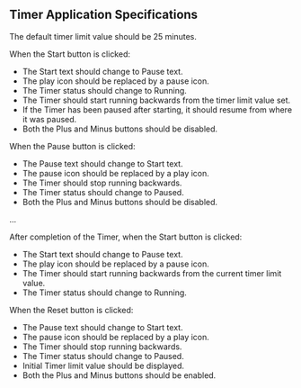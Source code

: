 ## Timer Application Specifications

The default timer limit value should be 25 minutes.

When the Start button is clicked:
- The Start text should change to Pause text.
- The play icon should be replaced by a pause icon.
- The Timer status should change to Running.
- The Timer should start running backwards from the timer limit value set.
- If the Timer has been paused after starting, it should resume from where it was paused.
- Both the Plus and Minus buttons should be disabled.

When the Pause button is clicked:
- The Pause text should change to Start text.
- The pause icon should be replaced by a play icon.
- The Timer should stop running backwards.
- The Timer status should change to Paused.
- Both the Plus and Minus buttons should be disabled.

...

After completion of the Timer, when the Start button is clicked:
- The Start text should change to Pause text.
- The play icon should be replaced by a pause icon.
- The Timer should start running backwards from the current timer limit value.
- The Timer status should change to Running.

When the Reset button is clicked:
- The Pause text should change to Start text.
- The pause icon should be replaced by a play icon.
- The Timer should stop running backwards.
- The Timer status should change to Paused.
- Initial Timer limit value should be displayed.
- Both the Plus and Minus buttons should be enabled.
